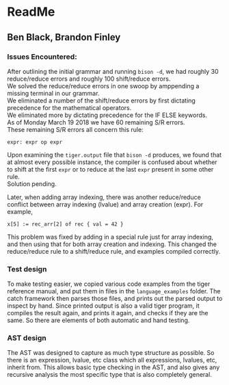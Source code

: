 # ReadMe
## Ben Black, Brandon Finley


### Issues Encountered:
After outlining the initial grammar and running `bison -d`, we had roughly 30 reduce/reduce errors and roughly 100 shift/reduce errors.  
We solved the reduce/reduce errors in one swoop by amppending a missing terminal in our grammar.  
We eliminated a number of the shift/reduce errors by first dictating precedence for the mathematical operators.  
We eliminated more by dictating precedence for the IF ELSE keywords.  
As of Monday March 19 2018 we have 60 remaining S/R errors.  
These remaining S/R errors all concern this rule:

```
expr: expr op expr
```

Upon examining the `tiger.output` file that `bison -d` produces, we found that at almost every possible instance, the compiler
is confused about whether to shift at the first `expr` or to reduce at the last `expr` present in some other rule.  
Solution pending.

Later, when adding array indexing, there was another reduce/reduce conflict between array indexing (lvalue) and array creation (expr). For example,

    x[5] := rec_arr[2] of rec { val = 42 }

This problem was fixed by adding in a special rule just for array indexing, and then using that for both array creation and indexing. This changed the reduce/reduce rule to a shift/reduce rule, and examples compiled correctly. 

### Test design

To make testing easier, we copied various code examples from the tiger reference manual, and put them in files in the `language_examples` folder. The catch framework then parses those files, and prints out the parsed output to inspect by hand. Since printed output is also a valid tiger program, it compiles the result again, and prints it again, and checks if they are the same. So there are elements of both automatic and hand testing.

### AST design

The AST was designed to capture as much type structure as possible. So there is an expression, lvalue, etc class which all expressions, lvalues, etc, inherit from. This allows basic type checking in the AST, and also gives any recursive analysis the most specific type that is also completely general.
